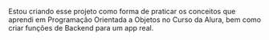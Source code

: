 Estou criando esse projeto como forma de praticar os conceitos que aprendi em Programação Orientada a Objetos no Curso da Alura, bem como criar funções de Backend para um app real.
